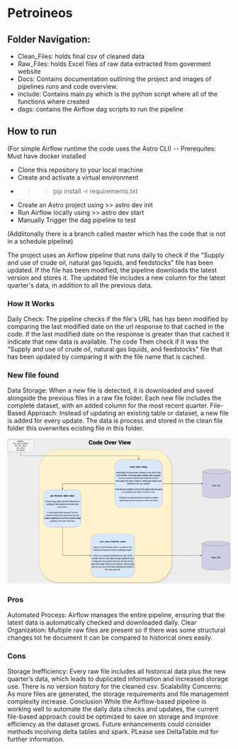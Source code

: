 # Petroineos

## Folder Navigation:
* Clean_Files: holds final csv of cleaned data
* Raw_Files: holds Excel files of raw data extracted from goverment website
* Docs: Contains documentation outlining the project and images of pipelines runs and code overview.
* include: Contains main.py which is the python script where all of the functions where created
* dags: contains the Airflow dag scripts to run the pipeline

## How to run
(For simple Airflow runtime the code uses the Astro CLI)
-- Prerequites: Must have docker installed


- Clone this repository to your local machine
- Create and activate a virtual environment
- >> pip install -r requirements.txt
- Create an Astro project using >> astro dev init
- Run Airflow locally using >> astro dev start
- Manually Trigger the dag pipeline to test

(Addiitonally there is a branch called master which has the code that is not in a schedule pipeline)


The project uses an Airflow pipeline that runs daily to check if the "Supply and use of crude oil, natural gas liquids, and feedstocks" file has been updated. If the file has been modified, the pipeline downloads the latest version and stores it. The updated file includes a new column for the latest quarter's data, in addition to all the previous data.

### How It Works
Daily Check: The pipeline checks if the file's URL has has been modified by comparing the last modified date on the url response to that cached in the code. If the last modified date on the response is greater than that cached it indicate that new data is available.
The code Then check if it was the "Supply and use of crude oil, natural gas liquids, and feedstocks" file that has been updated by comparing it with the file name that is cached.

### New file found

Data Storage: When a new file is detected, it is downloaded and saved alongside the previous files in a raw file folder. Each new file includes the complete dataset, with an added column for the most recent quarter.
File-Based Approach: Instead of updating an existing table or dataset, a new file is added for every update. The data is process and stored in the clean file folder this overwrites ecisting file in this folder.

![Coding Diagram](coding_diagram.png)


### Pros
Automated Process: Airflow manages the entire pipeline, ensuring that the latest data is automatically checked and downloaded daily.
Clear Organization: Multiple raw files are present so if there was some structural changes tot he document it can be compared to historical ones easily.

### Cons
Storage Inefficiency: Every raw file includes all historical data plus the new quarter’s data, which leads to duplicated information and increased storage use. There is no version history for the cleaned csv.
Scalability Concerns: As more files are generated, the storage requirements and file management complexity increase.
Conclusion
While the Airflow-based pipeline is working well to automate the daily data checks and updates, the current file-based approach could be optimized to save on storage and improve efficiency as the dataset grows. Future enhancements could consider methods incolving delta tables and spark. PLease see DeltaTable.md for further information.



